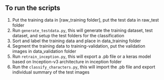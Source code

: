 ## To run the scripts
1. Put the training data in [raw_training folder], put the test data in raw_test folder
2. Run ```generate_testdata.py```, this will generate the training dataset, test dataset, and setup the test folders for the classification
3. Sort and label the training data and place in data_training folder
4. Segment the training data to training-validation, put the validation images in data_validation folder
5. Run ```retrain_inception.py```, this will export a .pb file or a keras model based on Inception-v3 architecture in inception folder
6. Run the ```classify_characters.py```, this will import the .pb file and export individual summary of the test images
